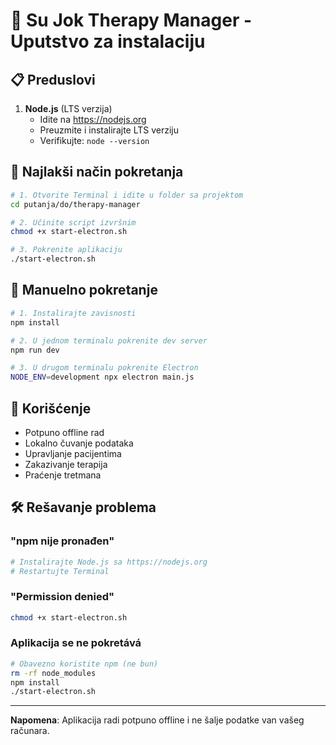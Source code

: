 
# 🏥 Su Jok Therapy Manager - Uputstvo za instalaciju

## 📋 Preduslovi

1. **Node.js** (LTS verzija)
   - Idite na https://nodejs.org
   - Preuzmite i instalirajte LTS verziju
   - Verifikujte: `node --version`

## 🚀 Najlakši način pokretanja

```bash
# 1. Otvorite Terminal i idite u folder sa projektom
cd putanja/do/therapy-manager

# 2. Učinite script izvršnim
chmod +x start-electron.sh

# 3. Pokrenite aplikaciju
./start-electron.sh
```

## 🔧 Manuelno pokretanje

```bash
# 1. Instalirajte zavisnosti
npm install

# 2. U jednom terminalu pokrenite dev server
npm run dev

# 3. U drugom terminalu pokrenite Electron
NODE_ENV=development npx electron main.js
```

## 📱 Korišćenje

- Potpuno offline rad
- Lokalno čuvanje podataka
- Upravljanje pacijentima
- Zakazivanje terapija
- Praćenje tretmana

## 🛠 Rešavanje problema

### "npm nije pronađen"
```bash
# Instalirajte Node.js sa https://nodejs.org
# Restartujte Terminal
```

### "Permission denied"
```bash
chmod +x start-electron.sh
```

### Aplikacija se ne pokretává
```bash
# Obavezno koristite npm (ne bun)
rm -rf node_modules
npm install
./start-electron.sh
```

---
**Napomena**: Aplikacija radi potpuno offline i ne šalje podatke van vašeg računara.
